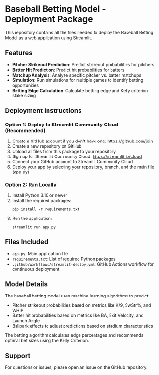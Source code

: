 # Baseball Betting Model - Deployment Package

This repository contains all the files needed to deploy the Baseball Betting Model as a web application using Streamlit.

## Features

- **Pitcher Strikeout Prediction**: Predict strikeout probabilities for pitchers
- **Batter Hit Prediction**: Predict hit probabilities for batters
- **Matchup Analysis**: Analyze specific pitcher vs. batter matchups
- **Simulation**: Run simulations for multiple games to identify betting opportunities
- **Betting Edge Calculation**: Calculate betting edge and Kelly criterion stake sizing

## Deployment Instructions

### Option 1: Deploy to Streamlit Community Cloud (Recommended)

1. Create a GitHub account if you don't have one: https://github.com/join
2. Create a new repository on GitHub
3. Upload all files from this package to your repository
4. Sign up for Streamlit Community Cloud: https://streamlit.io/cloud
5. Connect your GitHub account to Streamlit Community Cloud
6. Deploy your app by selecting your repository, branch, and the main file (app.py)

### Option 2: Run Locally

1. Install Python 3.10 or newer
2. Install the required packages:
   ```
   pip install -r requirements.txt
   ```
3. Run the application:
   ```
   streamlit run app.py
   ```

## Files Included

- `app.py`: Main application file
- `requirements.txt`: List of required Python packages
- `.github/workflows/streamlit-deploy.yml`: GitHub Actions workflow for continuous deployment

## Model Details

The baseball betting model uses machine learning algorithms to predict:
- Pitcher strikeout probabilities based on metrics like K/9, SwStr%, and WHIP
- Batter hit probabilities based on metrics like BA, Exit Velocity, and Launch Angle
- Ballpark effects to adjust predictions based on stadium characteristics

The betting algorithm calculates edge percentages and recommends optimal bet sizes using the Kelly Criterion.

## Support

For questions or issues, please open an issue on the GitHub repository.
